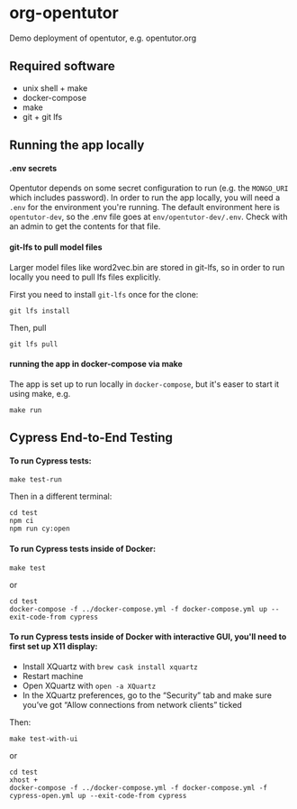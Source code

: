 # org-opentutor

Demo deployment of opentutor, e.g. opentutor.org

## Required software

- unix shell + make
- docker-compose
- make
- git + git lfs

## Running the app locally

#### .env secrets

Opentutor depends on some secret configuration to run (e.g. the `MONGO_URI` which includes password). In order to run the app locally, you will need a `.env` for the environment you're running. The default environment here is `opentutor-dev`, so the .env file goes at `env/opentutor-dev/.env`. Check with an admin to get the contents for that file.

#### git-lfs to pull model files

Larger model files like word2vec.bin are stored in git-lfs, so in order to run locally you need to pull lfs files explicitly. 

First you need to install `git-lfs` once for the clone:

`git lfs install`

Then, pull

`git lfs pull`

#### running the app in docker-compose via make

The app is set up to run locally in `docker-compose`, but it's easer to start it using make, e.g.

```
make run
```

## Cypress End-to-End Testing

#### To run Cypress tests:

```
make test-run
```

Then in a different terminal:

```
cd test
npm ci
npm run cy:open
```

#### To run Cypress tests inside of Docker:

```
make test
```
or
```
cd test
docker-compose -f ../docker-compose.yml -f docker-compose.yml up --exit-code-from cypress
```

#### To run Cypress tests inside of Docker with interactive GUI, you'll need to first set up X11 display:

- Install XQuartz with `brew cask install xquartz`
- Restart machine
- Open XQuartz with `open -a XQuartz`
- In the XQuartz preferences, go to the “Security” tab and make sure you’ve got “Allow connections from network clients” ticked

Then:

```
make test-with-ui
```
or
```
cd test
xhost +
docker-compose -f ../docker-compose.yml -f docker-compose.yml -f cypress-open.yml up --exit-code-from cypress
```